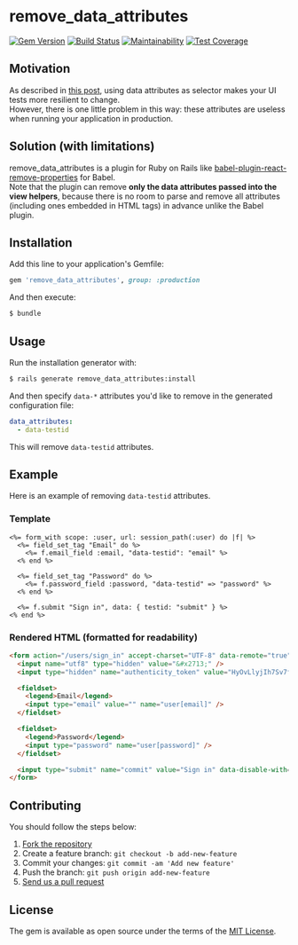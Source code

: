 # remove\_data\_attributes
[![Gem Version](https://badge.fury.io/rb/remove_data_attributes.svg)](https://badge.fury.io/rb/remove_data_attributes)
[![Build Status](https://travis-ci.org/yasaichi/remove_data_attributes.svg?branch=master)](https://travis-ci.org/yasaichi/remove_data_attributes)
[![Maintainability](https://api.codeclimate.com/v1/badges/eddaa55a25ccd62b9eb8/maintainability)](https://codeclimate.com/github/yasaichi/remove_data_attributes/maintainability)
[![Test Coverage](https://api.codeclimate.com/v1/badges/eddaa55a25ccd62b9eb8/test_coverage)](https://codeclimate.com/github/yasaichi/remove_data_attributes/test_coverage)

## Motivation
As described in [this post](https://blog.kentcdodds.com/making-your-ui-tests-resilient-to-change-d37a6ee37269), using data attributes as selector makes your UI tests more resilient to change.  
However, there is one little problem in this way: these attributes are useless when running your application in production.

## Solution (with limitations)
remove_data_attributes is a plugin for Ruby on Rails like [babel-plugin-react-remove-properties](https://github.com/oliviertassinari/babel-plugin-react-remove-properties) for Babel.  
Note that the plugin can remove __only the data attributes passed into the view helpers__, because there is no room to parse and remove all attributes (including ones embedded in HTML tags) in advance unlike the Babel plugin.

## Installation
Add this line to your application's Gemfile:

```ruby
gem 'remove_data_attributes', group: :production
```

And then execute:
```bash
$ bundle
```

## Usage
Run the installation generator with:

```sh
$ rails generate remove_data_attributes:install
```

And then specify `data-*` attributes you'd like to remove in the generated configuration file:

```yaml
data_attributes:
  - data-testid
```

This will remove `data-testid` attributes.

## Example
Here is an example of removing `data-testid` attributes.

### Template
```ERB
<%= form_with scope: :user, url: session_path(:user) do |f| %>
  <%= field_set_tag "Email" do %>
    <%= f.email_field :email, "data-testid": "email" %>
  <% end %>

  <%= field_set_tag "Password" do %>
    <%= f.password_field :password, "data-testid" => "password" %>
  <% end %>

  <%= f.submit "Sign in", data: { testid: "submit" } %>
<% end %>
```

### Rendered HTML (formatted for readability)
```html
<form action="/users/sign_in" accept-charset="UTF-8" data-remote="true" method="post">
  <input name="utf8" type="hidden" value="&#x2713;" />
  <input type="hidden" name="authenticity_token" value="HyOvLlyjIh7Sv7fFt2fKy5+uJNeKwnYobQPs49pl/H7CKSAVrw57jxpERJihR+B77GNSh2pZHG5mEWl0ieYQnQ==" />

  <fieldset>
    <legend>Email</legend>
    <input type="email" value="" name="user[email]" />
  </fieldset>

  <fieldset>
    <legend>Password</legend>
    <input type="password" name="user[password]" />
  </fieldset>

  <input type="submit" name="commit" value="Sign in" data-disable-with="Sign in" />
</form>
```

## Contributing
You should follow the steps below:

1. [Fork the repository](https://help.github.com/articles/fork-a-repo/)
2. Create a feature branch: `git checkout -b add-new-feature`
3. Commit your changes: `git commit -am 'Add new feature'`
4. Push the branch: `git push origin add-new-feature`
4. [Send us a pull request](https://help.github.com/articles/about-pull-requests/)

## License
The gem is available as open source under the terms of the [MIT License](http://opensource.org/licenses/MIT).
